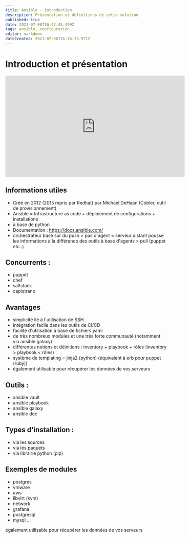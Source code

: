 ```yaml
---
title: Ansible - Introduction
description: Présentation et définitions de cette solution
published: true
date: 2021-07-08T16:47:45.499Z
tags: ansible, configuration
editor: markdown
dateCreated: 2021-07-08T16:16:25.971Z
---
```


# Introduction et présentation

<div class="video-responsive">
<iframe width="560" height="315" src="https://www.youtube.com/embed/Cisg9bLhLkk" title="YouTube video player" frameborder="0" allow="accelerometer; autoplay; clipboard-write; encrypted-media; gyroscope; picture-in-picture" allowfullscreen></iframe>
</div>

## Informations utiles

- Créé en 2012 (2015 repris par Redhat) par Michael DeHaan (Cobler, outil de provisionnement)
- Ansible = Infrastructure as code + déploiement de configurations + installations
- à base de python
- Documentation : https://docs.ansible.com/
- orchestrateur basé sur du push > pas d'agent = serveur distant pousse les informations à la différence des outils à base d'agents > pull (puppet etc..)


## Concurrents :
* puppet
* chef
* saltstack
* capistrano


## Avantages
- simplicité lié à l'utilisation de SSH
- intégration facile dans les outils de CI/CD
- facilité d'utilisation à base de fichiers yaml
- de très nombreux modules et une très forte communauté (notamment via ansible galaxy)
- différentes notions et déinitions : inventory + playbook + rôles (inventory > playbook < rôles)
- système de templating = jinja2 (python) (équivalent à erb pour puppet (ruby))
- également utilisable pour récupérer les données de vos serveurs



## Outils :
* ansible vault
* ansible playbook
* ansible galaxy
* ansible doc


## Types d'installation :
* via les sources
* via les paquets
* via librairie python (pip)

## Exemples de modules
* postgres
* vmware
* aws
* libvirt (kvm)
* network
* grafana
* postgresql
* mysql
...



également utilisable pour récupérer les données de vos serveurs